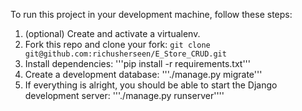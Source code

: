 To run this project in your development machine, follow these steps:


1. (optional) Create and activate a virtualenv.
2. Fork this repo and clone your fork:
   ``` git clone git@github.com:richusherseen/E_Store_CRUD.git ```
3. Install dependencies:
    '''pip install -r requirements.txt'''
4. Create a development database:
   '''./manage.py migrate'''
5. If everything is alright, you should be able to start the Django development server:
   '''./manage.py runserver''''
